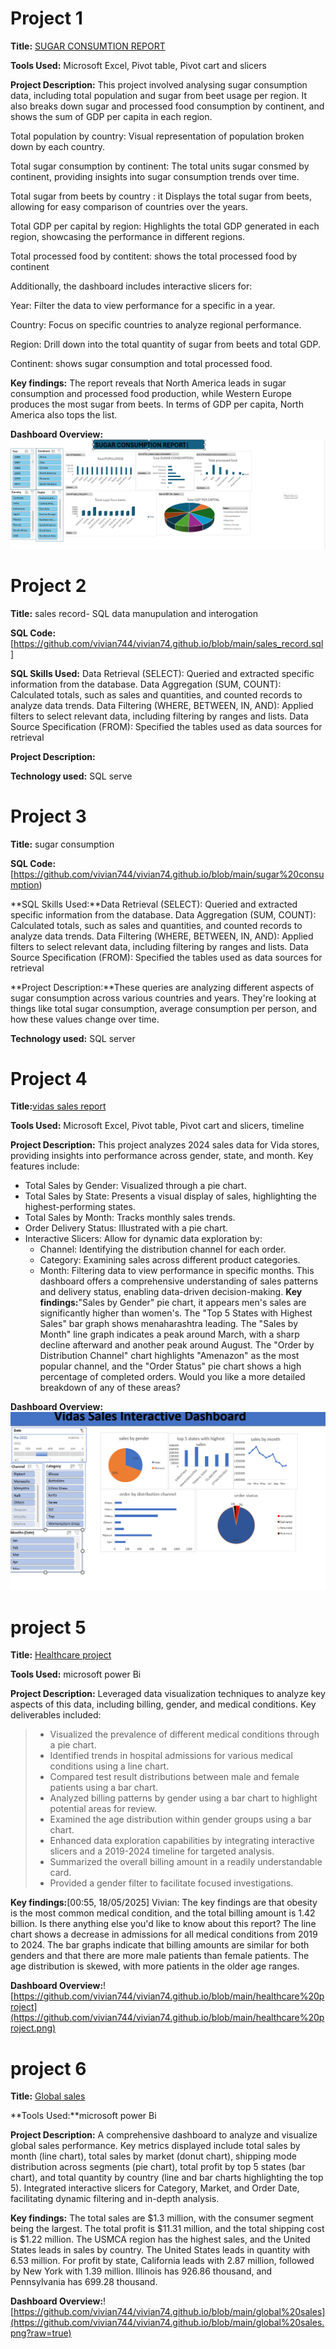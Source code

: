 # Project 1

**Title:** [SUGAR CONSUMTION REPORT](https://view.officeapps.live.com/op/view.aspx?src=https%3A%2F%2Fraw.githubusercontent.com%2Fvivian744%2Fvivian74.github.io%2Frefs%2Fheads%2Fmain%2FMY%2520DASH%2520BOARD%2520sugar_consumption_dataset.xlsx&wdOrigin=BROWSELINK)

**Tools Used:** Microsoft Excel, Pivot table, Pivot cart and slicers

**Project Description:**  This project involved analysing  sugar consumption data, including total population and sugar from beet usage per region. It also breaks down sugar and processed food consumption by continent, and shows the sum of GDP per capita in each region.

Total population by country: Visual representation of population  broken down by each country.

Total sugar consumption by continent: The total units sugar consmed by continent, providing insights into sugar consumption trends over time.

Total sugar from beets by country : it Displays the total sugar from beets, allowing for easy comparison of countries over the years.

Total GDP per capital  by region: Highlights the total GDP generated in each region, showcasing the performance in different regions.

Total processed food by contitent: shows the total processed food by continent

Additionally, the dashboard includes interactive slicers for:

Year: Filter the data to view performance for a specific in  a year.

Country: Focus on specific countries to analyze regional performance.

Region: Drill down into the total quantity of sugar from beets and total GDP.

Continent: shows sugar consumption and total processed food.
 

**Key findings:**
The report reveals that North America leads in sugar consumption and processed food production, while Western Europe produces the most sugar from beets. In terms of GDP per capita, North America also tops the list.

**Dashboard Overview:**
![SUGARCONSUMPTION](SUGARCONSUMPTION.png)

# Project 2

**Title:** sales record- SQL data manupulation and interogation

**SQL Code:** [https://github.com/vivian744/vivian74.github.io/blob/main/sales_record.sql]

**SQL Skills Used:** Data Retrieval (SELECT): Queried and extracted specific information from the database.
Data Aggregation (SUM, COUNT): Calculated totals, such as sales and quantities, and counted records to analyze data trends.
Data Filtering (WHERE, BETWEEN, IN, AND): Applied filters to select relevant data, including filtering by ranges and lists.
Data Source Specification (FROM): Specified the tables used as data sources for retrieval

**Project Description:** 

**Technology used:** SQL serve

# Project 3

**Title:** sugar consumption

**SQL Code:**[https://github.com/vivian744/vivian74.github.io/blob/main/sugar%20consumption)

**SQL Skills Used:**Data Retrieval (SELECT): Queried and extracted specific information from the database.
Data Aggregation (SUM, COUNT): Calculated totals, such as sales and quantities, and counted records to analyze data trends.
Data Filtering (WHERE, BETWEEN, IN, AND): Applied filters to select relevant data, including filtering by ranges and lists.
Data Source Specification (FROM): Specified the tables used as data sources for retrieval


**Project Description:**These queries are  analyzing different aspects of sugar consumption across various countries and years. They're looking at things like total sugar consumption, average consumption per person, and how these values change over time. 

**Technology used:** SQL server

# Project 4

**Title:**[vidas sales report](https://view.officeapps.live.com/op/view.aspx?src=https%3A%2F%2Fraw.githubusercontent.com%2Fvivian744%2Fvivian74.github.io%2Frefs%2Fheads%2Fmain%2F03%2520-%2520Data%2520Analyst%2520Excel%2520Project.xlsx&wdOrigin=BROWSELINK)

**Tools Used:** Microsoft Excel, Pivot table, Pivot cart and slicers, timeline


**Project Description:**
This project analyzes 2024 sales data for Vida stores, providing insights into performance across gender, state, and month. Key features include:
 * Total Sales by Gender: Visualized through a pie chart.
 * Total Sales by State: Presents a visual display of sales, highlighting the highest-performing states.
 * Total Sales by Month: Tracks monthly sales trends.
 * Order Delivery Status: Illustrated with a pie chart.
 * Interactive Slicers: Allow for dynamic data exploration by:
   * Channel: Identifying the distribution channel for each order.
   * Category: Examining sales across different product categories.
   * Month: Filtering data to view performance in specific months.
This dashboard offers a comprehensive understanding of sales patterns and delivery status, enabling data-driven decision-making.
**Key findings:**"Sales by Gender" pie chart, it appears men's sales are significantly higher than women's. The "Top 5 States with Highest Sales" bar graph shows menaharashtra leading. The "Sales by Month" line graph indicates a peak around March, with a sharp decline afterward and another peak around August. The "Order by Distribution Channel" chart highlights "Amenazon" as the most popular channel, and the "Order Status" pie chart shows a high percentage of completed orders. Would you like a more detailed breakdown of any of these areas?

**Dashboard Overview:**![vidassalesreport](vidassalesreport.png)

# project 5

**Title:** [Healthcare project](https://github.com/vivian744/vivian74.github.io/blob/main/HEAALTHCARE%20PROJECT.pbix)

**Tools Used:** microsoft power Bi

**Project Description:**
Leveraged data visualization techniques to analyze key aspects of this data, including billing, gender, and medical conditions.
Key deliverables included:
>  * Visualized the prevalence of different medical conditions through a pie chart.
>  * Identified trends in hospital admissions for various medical conditions using a line chart.
>  * Compared test result distributions between male and female patients using a bar chart.
>  * Analyzed billing patterns by gender using a bar chart to highlight potential areas for review.
>  * Examined the age distribution within gender groups using a bar chart.
>  * Enhanced data exploration capabilities by integrating interactive slicers and a 2019-2024 timeline for targeted analysis.
>  * Summarized the overall billing amount in a readily understandable card.
>  * Provided a gender filter to facilitate focused investigations.

**Key findings:**[00:55, 18/05/2025] Vivian: The key findings are that obesity is the most common medical condition, and the total billing amount is 1.42 billion. Is there anything else you'd like to know about this report?
 The line chart shows a decrease in admissions for all medical conditions from 2019 to 2024. The bar graphs indicate that billing amounts are similar for both genders and that there are more male patients than female patients. The age distribution is skewed, with more patients in the older age ranges.

**Dashboard Overview:**![https://github.com/vivian744/vivian74.github.io/blob/main/healthcare%20project](https://github.com/vivian744/vivian74.github.io/blob/main/healthcare%20project.png)


# project 6

**Title:** [Global sales](https://github.com/vivian744/vivian74.github.io/blob/main/03%20-%20Data%20Analyst%20Excel%20Project.xlsx)

**Tools Used:**microsoft power Bi

**Project Description:** A comprehensive dashboard to analyze and visualize global sales performance. Key metrics displayed include total sales by month (line chart), total sales by market (donut chart), shipping mode distribution across segments (pie chart), total profit by top 5 states (bar chart), and total quantity by country (line and bar charts highlighting the top 5). Integrated interactive slicers for Category, Market, and Order Date, facilitating dynamic filtering and in-depth analysis.

**Key findings:** The total sales are $1.3 million, with the consumer segment being the largest. The total profit is $11.31 million, and the total shipping cost is $1.22 million. The USMCA region has the highest sales, and the United States leads in sales by country. 
 The United States leads in quantity with 6.53 million.
 For profit by state, California leads with 2.87 million, followed by New York with 1.39 million. Illinois has 926.86 thousand, and Pennsylvania has 699.28 thousand.

**Dashboard Overview:**![https://github.com/vivian744/vivian74.github.io/blob/main/global%20sales](https://github.com/vivian744/vivian74.github.io/blob/main/global%20sales.png?raw=true)



